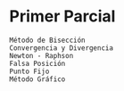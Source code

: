 # Primer Parcial
    Método de Bisección
    Convergencia y Divergencia 
    Newton - Raphson
    Falsa Posición
    Punto Fijo
    Método Gráfico

